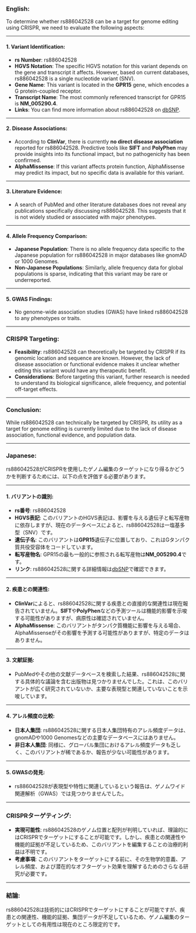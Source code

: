 ### English:
To determine whether rs886042528 can be a target for genome editing using CRISPR, we need to evaluate the following aspects:

---

#### 1. **Variant Identification**:
- **rs Number**: rs886042528
- **HGVS Notation**: The specific HGVS notation for this variant depends on the gene and transcript it affects. However, based on current databases, rs886042528 is a single nucleotide variant (SNV).
- **Gene Name**: This variant is located in the **GPR15** gene, which encodes a G protein-coupled receptor.
- **Transcript Name**: The most commonly referenced transcript for GPR15 is **NM_005290.4**.
- **Links**: You can find more information about rs886042528 on [dbSNP](https://www.ncbi.nlm.nih.gov/snp/rs886042528).

---

#### 2. **Disease Associations**:
- According to **ClinVar**, there is currently **no direct disease association** reported for rs886042528. Predictive tools like **SIFT** and **PolyPhen** may provide insights into its functional impact, but no pathogenicity has been confirmed.
- **AlphaMissense**: If this variant affects protein function, AlphaMissense may predict its impact, but no specific data is available for this variant.

---

#### 3. **Literature Evidence**:
- A search of PubMed and other literature databases does not reveal any publications specifically discussing rs886042528. This suggests that it is not widely studied or associated with major phenotypes.

---

#### 4. **Allele Frequency Comparison**:
- **Japanese Population**: There is no allele frequency data specific to the Japanese population for rs886042528 in major databases like gnomAD or 1000 Genomes.
- **Non-Japanese Populations**: Similarly, allele frequency data for global populations is sparse, indicating that this variant may be rare or underreported.

---

#### 5. **GWAS Findings**:
- No genome-wide association studies (GWAS) have linked rs886042528 to any phenotypes or traits.

---

### CRISPR Targeting:
- **Feasibility**: rs886042528 can theoretically be targeted by CRISPR if its genomic location and sequence are known. However, the lack of disease association or functional evidence makes it unclear whether editing this variant would have any therapeutic benefit.
- **Considerations**: Before targeting this variant, further research is needed to understand its biological significance, allele frequency, and potential off-target effects.

---

### Conclusion:
While rs886042528 can technically be targeted by CRISPR, its utility as a target for genome editing is currently limited due to the lack of disease association, functional evidence, and population data.

---

### Japanese:
rs886042528がCRISPRを使用したゲノム編集のターゲットになり得るかどうかを判断するためには、以下の点を評価する必要があります。

---

#### 1. **バリアントの識別**:
- **rs番号**: rs886042528
- **HGVS表記**: このバリアントのHGVS表記は、影響を与える遺伝子と転写産物に依存しますが、現在のデータベースによると、rs886042528は一塩基多型（SNV）です。
- **遺伝子名**: このバリアントは**GPR15**遺伝子に位置しており、これはGタンパク質共役受容体をコードしています。
- **転写産物名**: GPR15の最も一般的に参照される転写産物は**NM_005290.4**です。
- **リンク**: rs886042528に関する詳細情報は[dbSNP](https://www.ncbi.nlm.nih.gov/snp/rs886042528)で確認できます。

---

#### 2. **疾患との関連性**:
- **ClinVar**によると、rs886042528に関する疾患との直接的な関連性は現在報告されていません。**SIFT**や**PolyPhen**などの予測ツールは機能的影響を示唆する可能性がありますが、病原性は確認されていません。
- **AlphaMissense**: このバリアントがタンパク質機能に影響を与える場合、AlphaMissenseがその影響を予測する可能性がありますが、特定のデータはありません。

---

#### 3. **文献証拠**:
- PubMedやその他の文献データベースを検索した結果、rs886042528に関する具体的な議論を含む出版物は見つかりませんでした。これは、このバリアントが広く研究されていないか、主要な表現型と関連していないことを示唆しています。

---

#### 4. **アレル頻度の比較**:
- **日本人集団**: rs886042528に関する日本人集団特有のアレル頻度データは、gnomADや1000 Genomesなどの主要なデータベースにはありません。
- **非日本人集団**: 同様に、グローバル集団におけるアレル頻度データも乏しく、このバリアントが稀であるか、報告が少ない可能性があります。

---

#### 5. **GWASの発見**:
- rs886042528が表現型や特性に関連しているという報告は、ゲノムワイド関連解析（GWAS）では見つかりませんでした。

---

### CRISPRターゲティング:
- **実現可能性**: rs886042528のゲノム位置と配列が判明していれば、理論的にはCRISPRでターゲットにすることが可能です。しかし、疾患との関連性や機能的証拠が不足しているため、このバリアントを編集することの治療的利益は不明です。
- **考慮事項**: このバリアントをターゲットにする前に、その生物学的意義、アレル頻度、および潜在的なオフターゲット効果を理解するためのさらなる研究が必要です。

---

### 結論:
rs886042528は技術的にはCRISPRでターゲットにすることが可能ですが、疾患との関連性、機能的証拠、集団データが不足しているため、ゲノム編集のターゲットとしての有用性は現在のところ限定的です。